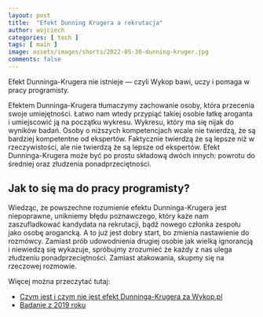 ```yaml
---
layout: post
title:  "Efekt Dunning Krugera a rekrutacja"
author: wojciech
categories: [ tech ]
tags: [ main ]
image: assets/images/shorts/2022-05-30-dunning-kruger.jpg
comments: false
---
```


Efekt Dunninga-Krugera nie istnieje — czyli Wykop bawi, uczy i pomaga w pracy programisty.

Efektem Dunninga-Krugera tłumaczymy zachowanie osoby, która przecenia swoje umiejętności. Łatwo nam wtedy przypiąć
takiej osobie łatkę aroganta i umiejscowić ją na początku wykresu. Wykresu, który ma się nijak do wyników badań. Osoby o
niższych kompetencjach wcale nie twierdzą, że są bardziej kompetentne od ekspertów. Faktycznie twierdzą że są lepsze niż
w rzeczywistości, ale nie twierdzą że są lepsze od ekspertów.
Efekt Dunninga-Krugera może być po prostu składową dwóch innych: powrotu do średniej oraz złudzenia
ponadprzeciętności.

<h2>Jak to się ma do pracy programisty?</h2>
Wiedząc, że powszechne rozumienie efektu Dunninga-Krugera jest niepoprawne, unikniemy błędu poznawczego, który każe nam
zaszufladkować kandydata na rekrutacji, bądź nowego członka zespołu jako osobę arogancką.
A to już jest dobry start, bo zmienia nastawienie do rozmówcy. Zamiast prób udowodnienia drugiej osobie jak wielką
ignorancją i niewiedzą się wykazuje, spróbujmy zrozumieć że każdy z nas ulega złudzeniu ponadprzeciętności. Zamiast
atakowania, skupmy się na rzeczowej rozmowie.

Więcej można przeczytać tutaj:
- [Czym jest i czym nie jest efekt Dunninga-Krugera za Wykop.pl](https://www.wykop.pl/artykul/6187985/czym-jest-i-czym-nie-jest-efekt-dunninga-krugera/)
- [Badanie z 2019 roku](https://www.gwern.net/docs/iq/2020-gignac.pdf)